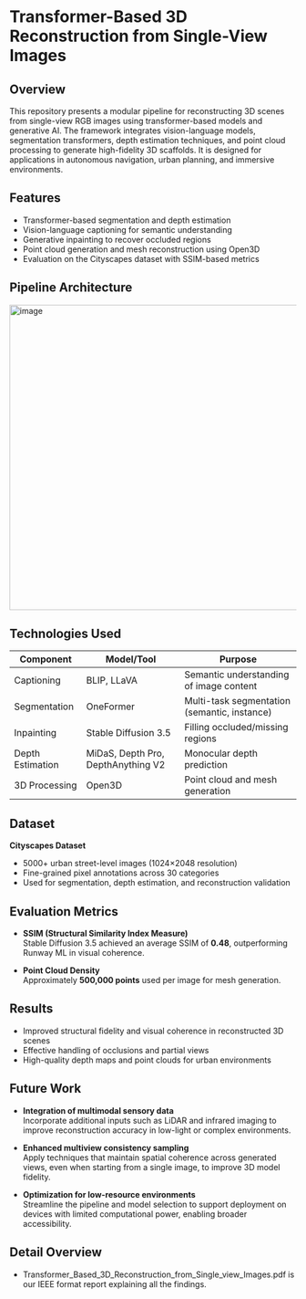 # Transformer-Based 3D Reconstruction from Single-View Images

## Overview

This repository presents a modular pipeline for reconstructing 3D scenes from single-view RGB images using transformer-based models and generative AI. The framework integrates vision-language models, segmentation transformers, depth estimation techniques, and point cloud processing to generate high-fidelity 3D scaffolds. It is designed for applications in autonomous navigation, urban planning, and immersive environments.

## Features

- Transformer-based segmentation and depth estimation
- Vision-language captioning for semantic understanding
- Generative inpainting to recover occluded regions
- Point cloud generation and mesh reconstruction using Open3D
- Evaluation on the Cityscapes dataset with SSIM-based metrics

## Pipeline Architecture
<img width="1194" height="535" alt="image" src="https://github.com/user-attachments/assets/feac6b2c-ba8e-482a-9fdf-fdb515a45409" />

## Technologies Used

| Component         | Model/Tool                  | Purpose                                      |
|------------------|-----------------------------|----------------------------------------------|
| Captioning       | BLIP, LLaVA                 | Semantic understanding of image content      |
| Segmentation     | OneFormer                   | Multi-task segmentation (semantic, instance) |
| Inpainting       | Stable Diffusion 3.5        | Filling occluded/missing regions             |
| Depth Estimation | MiDaS, Depth Pro, DepthAnything V2 | Monocular depth prediction             |
| 3D Processing    | Open3D                      | Point cloud and mesh generation              |

## Dataset

**Cityscapes Dataset**

- 5000+ urban street-level images (1024×2048 resolution)
- Fine-grained pixel annotations across 30 categories
- Used for segmentation, depth estimation, and reconstruction validation

## Evaluation Metrics

- **SSIM (Structural Similarity Index Measure)**  
  Stable Diffusion 3.5 achieved an average SSIM of **0.48**, outperforming Runway ML in visual coherence.
  
- **Point Cloud Density**  
  Approximately **500,000 points** used per image for mesh generation.

## Results

- Improved structural fidelity and visual coherence in reconstructed 3D scenes
- Effective handling of occlusions and partial views
- High-quality depth maps and point clouds for urban environments

## Future Work

- **Integration of multimodal sensory data**  
  Incorporate additional inputs such as LiDAR and infrared imaging to improve reconstruction accuracy in low-light or complex environments.

- **Enhanced multiview consistency sampling**  
  Apply techniques that maintain spatial coherence across generated views, even when starting from a single image, to improve 3D model fidelity.

- **Optimization for low-resource environments**  
  Streamline the pipeline and model selection to support deployment on devices with limited computational power, enabling broader accessibility.

## Detail Overview 
- Transformer_Based_3D_Reconstruction_from_Single_view_Images.pdf is our IEEE format report explaining all the findings.
